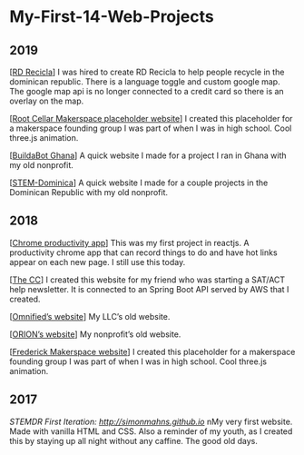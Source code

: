 # My-First-14-Web-Projects

**2019**
--------------------
[[RD Recicla](https://rdrecicla.com)]
I was hired to create RD Recicla to help people recycle in the dominican republic. There is a language toggle and custom google map. The google map api is no longer connected to a credit card so there is an overlay on the map.

[[Root Cellar Makerspace placeholder website](https://lucid-kare-8f5870.netlify.app)]
I created this placeholder for a makerspace founding group I was part of when I was in high school. Cool three.js animation.

[[BuildaBot Ghana](https://nifty-stallman-945b6b.netlify.app)]
A quick website I made for a project I ran in Ghana with my old nonprofit.

[[STEM-Dominica](https://sharp-hamilton-e9f332.netlify.app)]
A quick website I made for a couple projects in the Dominican Republic with my old nonprofit. 


**2018**
--------------------
[[Chrome productivity app](https://chrome.google.com/webstore/detail/pesto-aioli/baalpccnhigkkjhdaacgbkfopdcpbemp)]
This was my first project in reactjs. A productivity chrome app that can record things to do and have hot links appear on each new page. I still use this today.

[[The CC](https://zen-bartik-72f3de.netlify.app)]
I created this website for my friend who was starting a SAT/ACT help newsletter. It is connected to an Spring Boot API served by AWS that I created.

[[Omnified’s website](https://relaxed-lewin-868bff.netlify.app)]
My LLC’s old website. 

[[ORION’s website](https://vigorous-almeida-6f9b9c.netlify.app)]
My nonprofit’s old website. 

[[Frederick Makerspace website](https://optimistic-shaw-ad03fc.netlify.app)]
I created this placeholder for a makerspace founding group I was part of when I was in high school. Cool three.js animation.



**2017**
--------------------
*STEMDR First Iteration: http://simonmahns.github.io* nMy very first website. Made with vanilla HTML and CSS. Also a reminder of my youth, as I created this by staying up all night without any caffine. The good old days.
